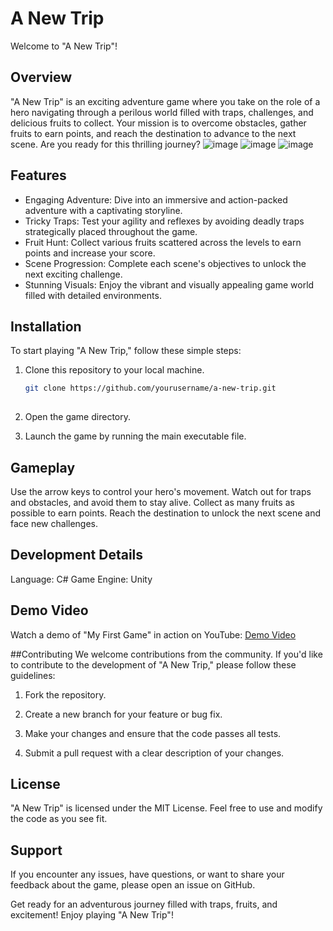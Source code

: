 # A New Trip

Welcome to "A New Trip"!

## Overview

"A New Trip" is an exciting adventure game where you take on the role of a hero navigating through a perilous world filled with traps, challenges, and delicious fruits to collect. Your mission is to overcome obstacles, gather fruits to earn points, and reach the destination to advance to the next scene. Are you ready for this thrilling journey?
![image](https://github.com/tinhpham2004/A_New_Trip/assets/86793610/d75c104a-e81f-43e6-b99c-0f8f7ec8dbd1)
![image](https://github.com/tinhpham2004/A_New_Trip/assets/86793610/35e9bb11-5c06-4b85-bd57-71c07445877d)
![image](https://github.com/tinhpham2004/A_New_Trip/assets/86793610/3674c1af-db58-4af5-8428-cb0deb0c3c44)



## Features

- Engaging Adventure: Dive into an immersive and action-packed adventure with a captivating storyline.
- Tricky Traps: Test your agility and reflexes by avoiding deadly traps strategically placed throughout the game.
- Fruit Hunt: Collect various fruits scattered across the levels to earn points and increase your score.
- Scene Progression: Complete each scene's objectives to unlock the next exciting challenge.
- Stunning Visuals: Enjoy the vibrant and visually appealing game world filled with detailed environments.

## Installation

To start playing "A New Trip," follow these simple steps:

1. Clone this repository to your local machine.
   ```bash
   git clone https://github.com/yourusername/a-new-trip.git
 
1. Open the game directory.

2. Launch the game by running the main executable file.

## Gameplay
Use the arrow keys to control your hero's movement.
Watch out for traps and obstacles, and avoid them to stay alive.
Collect as many fruits as possible to earn points.
Reach the destination to unlock the next scene and face new challenges.

## Development Details
Language: C#
Game Engine: Unity

## Demo Video
Watch a demo of "My First Game" in action on YouTube: [Demo Video](https://youtu.be/XZeAFUkQwYI)

##Contributing
We welcome contributions from the community. If you'd like to contribute to the development of "A New Trip," please follow these guidelines:

1. Fork the repository.

2. Create a new branch for your feature or bug fix.

3. Make your changes and ensure that the code passes all tests.

4. Submit a pull request with a clear description of your changes.

## License
"A New Trip" is licensed under the MIT License. Feel free to use and modify the code as you see fit.

## Support
If you encounter any issues, have questions, or want to share your feedback about the game, please open an issue on GitHub.

Get ready for an adventurous journey filled with traps, fruits, and excitement! Enjoy playing "A New Trip"!
